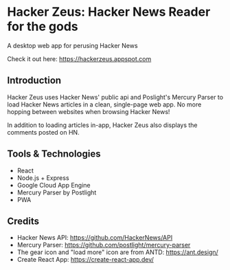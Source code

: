 # Hacker Zeus: Hacker News Reader for the gods
A desktop web app for perusing Hacker News

Check it out here: https://hackerzeus.appspot.com

## Introduction
Hacker Zeus uses Hacker News' public api and Poslight's Mercury Parser to load Hacker News articles in a clean, single-page web app. No more hopping between websites when browsing Hacker News!

In addition to loading articles in-app, Hacker Zeus also displays the comments posted on HN.

## Tools & Technologies
- React
- Node.js + Express
- Google Cloud App Engine
- Mercury Parser by Postlight
- PWA

## Credits
- Hacker News API:  https://github.com/HackerNews/API
- Mercury Parser:  https://github.com/postlight/mercury-parser
- The gear icon and "load more" icon are from ANTD:  https://ant.design/
- Create React App:  https://create-react-app.dev/

